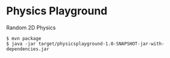 Physics Playground
==================

Random 2D Physics

    $ mvn package
    $ java -jar target/physicsplayground-1.0-SNAPSHOT-jar-with-dependencies.jar
